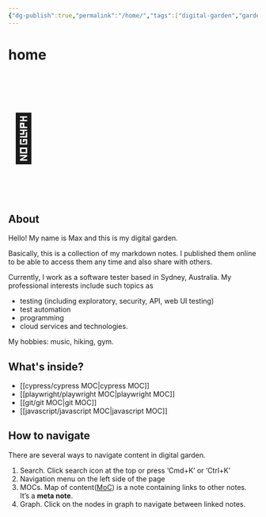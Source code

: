 ```yaml
---
{"dg-publish":true,"permalink":"/home/","tags":["digital-garden","gardenEntry","gardenEntry"]}
---
```



# home

<p style="font-size:94px; "> 🏡</p>

## About

Hello! My name is Max and this is my digital garden. 

Basically, this is a collection of my markdown notes. I published them online to be able to access them any time and also share with others.

Currently, I work as a software tester based in Sydney, Australia. My professional interests include such topics as 

- testing (including exploratory, security, API, web UI testing)
- test automation
- programming 
- cloud services and technologies.

My hobbies: music, hiking, gym.

## What's inside?

- [[cypress/cypress MOC\|cypress MOC]]
- [[playwright/playwright MOC\|playwright MOC]]
- [[git/git MOC\|git MOC]]
- [[javascript/javascript MOC\|javascript MOC]]

## How to navigate

There are several ways to navigate content in digital garden.

1. Search. Click search icon at the top or press ‘Cmd+K’ or  ‘Ctrl+K’ 
2. Navigation menu on the left side of the page
3. MOCs. Map of content([MoC](https://www.dsebastien.net/2022-05-15-maps-of-content/)) is a note containing links to other notes. It’s a **meta note**.
4. Graph. Click on the nodes in graph to navigate between linked notes.